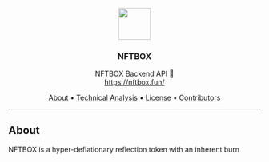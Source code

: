 <p align="center">
  <img src="https://nftbox.fun/coin_icon.png" width="64" />
  <br/>
  <h3 align="center">NFTBOX</h3>
</p>
<p align="center">
  <span align="center">NFTBOX Backend API 🚀</span>
  <br/>
  <a href ="https://nftbox.fun/" target="_blank">https://nftbox.fun/</a>
</p>

<p align="center">
  <a href="#about">About</a>
  •
  <a href="#commands">Technical Analysis</a>
  •
  <a href="#license">License</a>
  •
  <a href="#contributors">Contributors</a>
</p>

---

## About

<p>NFTBOX is a hyper-deflationary reflection token with an inherent burn</p>
